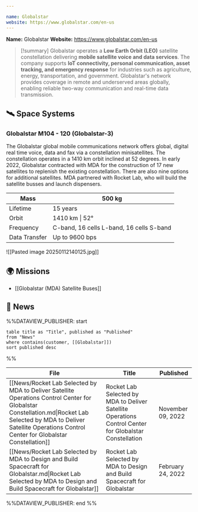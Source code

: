 ```yaml
---

name: Globalstar
website: https://www.globalstar.com/en-us
---
```


**Name:** Globalstar
**Website:** https://www.globalstar.com/en-us

>[!summary]
Globalstar operates a **Low Earth Orbit (LEO)** satellite constellation delivering **mobile satellite voice and data services**. The company supports **IoT connectivity, personal communication, asset tracking, and emergency response** for industries such as agriculture, energy, transportation, and government. Globalstar's network provides coverage in remote and underserved areas globally, enabling reliable two-way communication and real-time data transmission.

## 🛰️ Space Systems

### Globalstar M104 - 120 (Globalstar-3)

The Globalstar global mobile communications network offers global, digital real time voice, data and fax via a constellation minisatellites. The constellation operates in a 1410 km orbit inclined at 52 degrees.  In early 2022, Globalstar contracted with MDA for the construction of 17 new satellites to replenish the existing constellation. There are also nine options for additional satellites. MDA partnered with Rocket Lab, who will build the satellite busses and launch dispensers.

| Mass          | 500 kg                                   |
| ------------- | ---------------------------------------- |
| Lifetime      | 15 years                                 |
| Orbit         | 1410 km \| 52°                           |
| Frequency     | C-band, 16 cells L-band, 16 cells S-band |
| Data Transfer | Up to 9600 bps                           |


![[Pasted image 20250112140125.jpg]]

## 🌍 Missions

- [[Globalstar (MDA) Satellite Buses]]

## 📰 News
%%DATAVIEW_PUBLISHER: start
```
table title as "Title", published as "Published"
from "News"
where contains(customer, [[Globalstar]])
sort published desc
```
%%

| File                                                                                                                                                                                                                       | Title                                                                                                   | Published         |
| -------------------------------------------------------------------------------------------------------------------------------------------------------------------------------------------------------------------------- | ------------------------------------------------------------------------------------------------------- | ----------------- |
| [[News/Rocket Lab Selected by MDA to Deliver Satellite Operations Control Center for Globalstar Constellation.md\|Rocket Lab Selected by MDA to Deliver Satellite Operations Control Center for Globalstar Constellation]] | Rocket Lab Selected by MDA to Deliver Satellite Operations Control Center for Globalstar Constellation  | November 09, 2022 |
| [[News/Rocket Lab Selected by MDA to Design and Build Spacecraft for Globalstar.md\|Rocket Lab Selected by MDA to Design and Build Spacecraft for Globalstar]]                                                             | Rocket Lab Selected by MDA to Design and Build Spacecraft for Globalstar                                | February 24, 2022 |

%%DATAVIEW_PUBLISHER: end %%